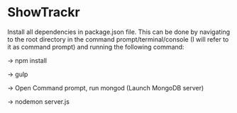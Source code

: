 # ShowTrackr

Install all dependencies in package.json file. This can be done by navigating to the root directory in the command prompt/terminal/console (I will refer to it as command prompt) and running the following command:

-> npm install

-> gulp

-> Open Command prompt, run mongod (Launch MongoDB server)

-> nodemon server.js
